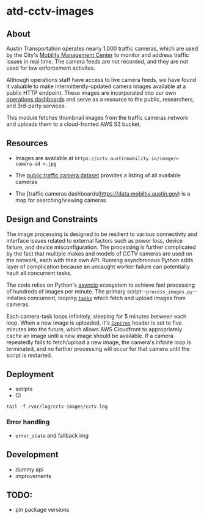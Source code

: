 # atd-cctv-images

## About

Austin Transportation operates nearly 1,000 traffic cameras, which are used by the City's [Mobility Management Center](https://www.austintexas.gov/department/arterial-management) to monitor and address traffic issues in real time. The camera feeds are not recorded, and they are not used for law enforcement activites.

Although operations staff have access to live camera feeds, we have found it valuable to make intermittently-updated camera images available at a public HTTP endpoint. These images are incorporated into our own [operations dashboards](https://data.mobiltiy.austin.gov) and serve as a resource to the public, researchers, and 3rd-party services.

This module fetches thumbnail images from the traffic cameras network and uploads them to a cloud-fronted AWS S3 bucket. 

## Resources

- Images are available at `https://cctv.austinmobility.io/image/< camera-id >.jpg`

- The [public traffic camera dataset](https://data.austintexas.gov/Transportation-and-Mobility/Traffic-Cameras/b4k4-adkb) provides a listing of all available cameras

- The [traffic cameras dashboards(https://data.mobiltiy.austin.gov) is a map for searching/viewing cameras

## Design and Constraints

The image processing is designed to be resilient to various connectivty and interface issues related to external factors such as power loss, device failure, and device misconfiguration. The processing is further complicated by the fact that multiple makes and models of CCTV cameras are used on the network, each with their own API. Running asynchronous Python adds layer of complication because an uncaught worker failure can potentially hault all concurrent tasks.

The code relies on Python's [asyncio](https://docs.python.org/3/library/asyncio.html) ecosystem to achieve fast processing of hundreds of images per minute. The primary script--`process_images.py`--initaties concurrent, looping [`tasks`](https://docs.python.org/3/library/asyncio-task.html#task-object) which fetch and upload images from cameras.

Each camera-task loops infinitely, sleeping for 5 minutes between each loop. When a new image is uploaded, it's [`Expires`](https://developer.mozilla.org/en-US/docs/Web/HTTP/Headers/Expires) header is set to five minutes into the future, which allows AWS Cloudfront to appropriately cache an image until a new image should be available. If a camera repeatedly fails to fetch/upload a new image, the camera's infinite loop is terminated, and no further processing will occur for that camera until the script is restarted.


## Deployment

- scripts
- CI

```
tail -f /var/log/cctv-images/cctv.log 
```

### Error handling

- `error_state` and fallback img

## Development

- dummy api
- improvements

## TODO:

- pin package versions
